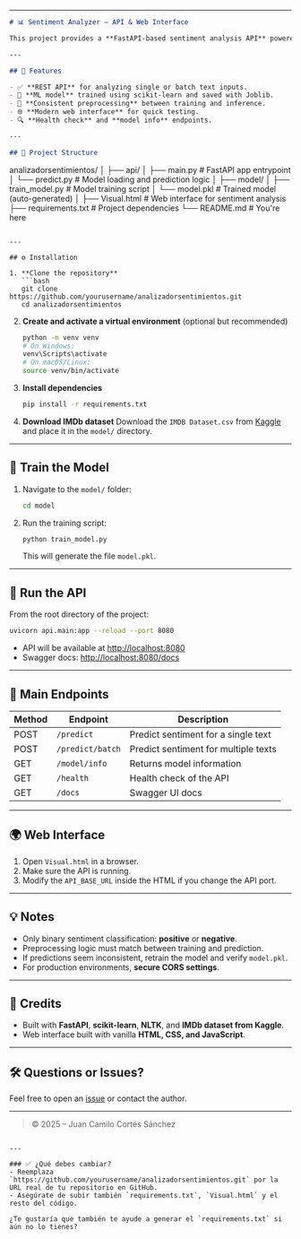 
---

```markdown
# 📊 Sentiment Analyzer – API & Web Interface

This project provides a **FastAPI-based sentiment analysis API** powered by a machine learning model trained on the IMDb dataset. It includes a lightweight **web interface (`Visual.html`)** for interacting with the model visually.

---

## 🚀 Features

- ✅ **REST API** for analyzing single or batch text inputs.
- 🤖 **ML model** trained using scikit-learn and saved with Joblib.
- 🧹 **Consistent preprocessing** between training and inference.
- 🌐 **Modern web interface** for quick testing.
- 🔍 **Health check** and **model info** endpoints.

---

## 🧱 Project Structure

```

analizadorsentimientos/
│
├── api/
│   ├── main.py           # FastAPI app entrypoint
│   └── predict.py        # Model loading and prediction logic
│
├── model/
│   ├── train\_model.py    # Model training script
│   └── model.pkl         # Trained model (auto-generated)
│
├── Visual.html           # Web interface for sentiment analysis
├── requirements.txt      # Project dependencies
└── README.md             # You're here

````

---

## ⚙️ Installation

1. **Clone the repository**
   ```bash
   git clone https://github.com/yourusername/analizadorsentimientos.git
   cd analizadorsentimientos
````

2. **Create and activate a virtual environment** (optional but recommended)

   ```bash
   python -m venv venv
   # On Windows:
   venv\Scripts\activate
   # On macOS/Linux:
   source venv/bin/activate
   ```

3. **Install dependencies**

   ```bash
   pip install -r requirements.txt
   ```

4. **Download IMDb dataset**
   Download the `IMDB Dataset.csv` from [Kaggle](https://www.kaggle.com/datasets/lakshmi25npathi/imdb-dataset-of-50k-movie-reviews) and place it in the `model/` directory.

---

## 🧠 Train the Model

1. Navigate to the `model/` folder:

   ```bash
   cd model
   ```

2. Run the training script:

   ```bash
   python train_model.py
   ```

   This will generate the file `model.pkl`.

---

## 🚀 Run the API

From the root directory of the project:

```bash
uvicorn api.main:app --reload --port 8080
```

* API will be available at [http://localhost:8080](http://localhost:8080)
* Swagger docs: [http://localhost:8080/docs](http://localhost:8080/docs)

---

## 🔌 Main Endpoints

| Method | Endpoint         | Description                          |
| ------ | ---------------- | ------------------------------------ |
| POST   | `/predict`       | Predict sentiment for a single text  |
| POST   | `/predict/batch` | Predict sentiment for multiple texts |
| GET    | `/model/info`    | Returns model information            |
| GET    | `/health`        | Health check of the API              |
| GET    | `/docs`          | Swagger UI docs                      |

---

## 🌍 Web Interface

1. Open `Visual.html` in a browser.
2. Make sure the API is running.
3. Modify the `API_BASE_URL` inside the HTML if you change the API port.

---

## 💡 Notes

* Only binary sentiment classification: **positive** or **negative**.
* Preprocessing logic must match between training and prediction.
* If predictions seem inconsistent, retrain the model and verify `model.pkl`.
* For production environments, **secure CORS settings**.

---

## 🙌 Credits

* Built with **FastAPI**, **scikit-learn**, **NLTK**, and **IMDb dataset from Kaggle**.
* Web interface built with vanilla **HTML, CSS, and JavaScript**.

---

## 🛠 Questions or Issues?

Feel free to open an [issue](https://github.com/yourusername/analizadorsentimientos/issues) or contact the author.

---

> © 2025 – Juan Camilo Cortés Sánchez

```

---

### ✅ ¿Qué debes cambiar?
- Reemplaza `https://github.com/yourusername/analizadorsentimientos.git` por la URL real de tu repositorio en GitHub.
- Asegúrate de subir también `requirements.txt`, `Visual.html` y el resto del código.

¿Te gustaría que también te ayude a generar el `requirements.txt` si aún no lo tienes?
```
